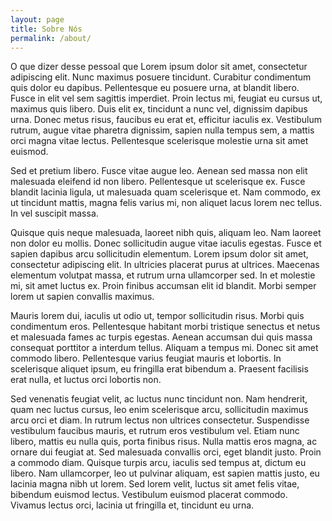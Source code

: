 ```yaml
---
layout: page
title: Sobre Nós
permalink: /about/
---
```

O que dizer desse pessoal que Lorem ipsum dolor sit amet, consectetur adipiscing elit. Nunc maximus posuere tincidunt. Curabitur condimentum quis dolor eu dapibus. Pellentesque eu posuere urna, at blandit libero. Fusce in elit vel sem sagittis imperdiet. Proin lectus mi, feugiat eu cursus ut, maximus quis libero. Duis elit ex, tincidunt a nunc vel, dignissim dapibus urna. Donec metus risus, faucibus eu erat et, efficitur iaculis ex. Vestibulum rutrum, augue vitae pharetra dignissim, sapien nulla tempus sem, a mattis orci magna vitae lectus. Pellentesque scelerisque molestie urna sit amet euismod.

Sed et pretium libero. Fusce vitae augue leo. Aenean sed massa non elit malesuada eleifend id non libero. Pellentesque ut scelerisque ex. Fusce blandit lacinia ligula, ut malesuada quam scelerisque et. Nam commodo, ex ut tincidunt mattis, magna felis varius mi, non aliquet lacus lorem nec tellus. In vel suscipit massa.

Quisque quis neque malesuada, laoreet nibh quis, aliquam leo. Nam laoreet non dolor eu mollis. Donec sollicitudin augue vitae iaculis egestas. Fusce et sapien dapibus arcu sollicitudin elementum. Lorem ipsum dolor sit amet, consectetur adipiscing elit. In ultricies placerat purus at ultrices. Maecenas elementum volutpat massa, et rutrum urna ullamcorper sed. In et molestie mi, sit amet luctus ex. Proin finibus accumsan elit id blandit. Morbi semper lorem ut sapien convallis maximus.

Mauris lorem dui, iaculis ut odio ut, tempor sollicitudin risus. Morbi quis condimentum eros. Pellentesque habitant morbi tristique senectus et netus et malesuada fames ac turpis egestas. Aenean accumsan dui quis massa consequat porttitor a interdum tellus. Aliquam a tempus mi. Donec sit amet commodo libero. Pellentesque varius feugiat mauris et lobortis. In scelerisque aliquet ipsum, eu fringilla erat bibendum a. Praesent facilisis erat nulla, et luctus orci lobortis non.

Sed venenatis feugiat velit, ac luctus nunc tincidunt non. Nam hendrerit, quam nec luctus cursus, leo enim scelerisque arcu, sollicitudin maximus arcu orci et diam. In rutrum lectus non ultrices consectetur. Suspendisse vestibulum faucibus mauris, et rutrum eros vestibulum vel. Etiam nunc libero, mattis eu nulla quis, porta finibus risus. Nulla mattis eros magna, ac ornare dui feugiat at. Sed malesuada convallis orci, eget blandit justo. Proin a commodo diam. Quisque turpis arcu, iaculis sed tempus at, dictum eu libero. Nam ullamcorper, leo ut pulvinar aliquam, est sapien mattis justo, eu lacinia magna nibh ut lorem. Sed lorem velit, luctus sit amet felis vitae, bibendum euismod lectus. Vestibulum euismod placerat commodo. Vivamus lectus orci, lacinia ut fringilla et, tincidunt eu urna.

